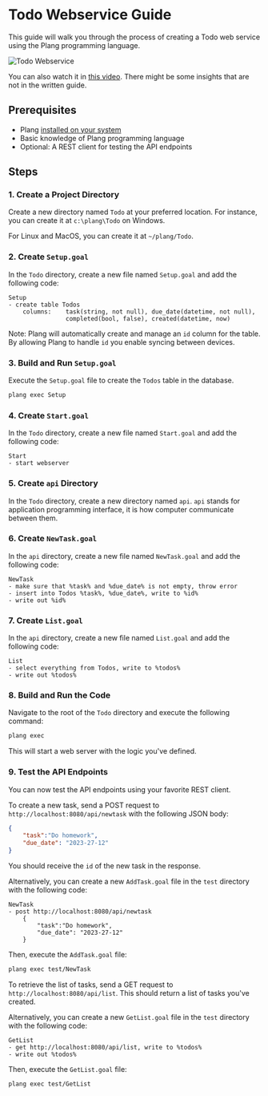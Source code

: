 # Todo Webservice Guide

This guide will walk you through the process of creating a Todo web service using the Plang programming language. 

![Todo Webservice](https://img.youtube.com/vi/oE3NC4zmRA4/0.jpg)

You can also watch it in [this video](https://www.youtube.com/watch?v=abew4btk34). There might be some insights that are not in the written guide.

## Prerequisites

- Plang [installed on your system](Install.md)
- Basic knowledge of Plang programming language
- Optional: A REST client for testing the API endpoints

## Steps

### 1. Create a Project Directory

Create a new directory named `Todo` at your preferred location. For instance, you can create it at `c:\plang\Todo` on Windows.

For Linux and MacOS, you can create it at `~/plang/Todo`.

### 2. Create `Setup.goal`

In the `Todo` directory, create a new file named `Setup.goal` and add the following code:

```plang
Setup
- create table Todos 
    columns:    task(string, not null), due_date(datetime, not null), 
                completed(bool, false), created(datetime, now)
```

Note: Plang will automatically create and manage an `id` column for the table. By allowing Plang to handle `id` you enable syncing between devices.

### 3. Build and Run `Setup.goal`

Execute the `Setup.goal` file to create the `Todos` table in the database.

```bash
plang exec Setup
```

### 4. Create `Start.goal`

In the `Todo` directory, create a new file named `Start.goal` and add the following code:

```plang
Start
- start webserver
```

### 5. Create `api` Directory

In the `Todo` directory, create a new directory named `api`. `api` stands for application programming interface, it is how computer communicate between them.

### 6. Create `NewTask.goal`

In the `api` directory, create a new file named `NewTask.goal` and add the following code:

```plang
NewTask
- make sure that %task% and %due_date% is not empty, throw error
- insert into Todos %task%, %due_date%, write to %id%
- write out %id%
```

### 7. Create `List.goal`

In the `api` directory, create a new file named `List.goal` and add the following code:

```plang
List
- select everything from Todos, write to %todos%
- write out %todos%
```

### 8. Build and Run the Code

Navigate to the root of the `Todo` directory and execute the following command:

```bash
plang exec
```

This will start a web server with the logic you've defined.

### 9. Test the API Endpoints

You can now test the API endpoints using your favorite REST client.

To create a new task, send a POST request to `http://localhost:8080/api/newtask` with the following JSON body:

```json
{
    "task":"Do homework",
    "due_date": "2023-27-12"
}
```

You should receive the `id` of the new task in the response.

Alternatively, you can create a new `AddTask.goal` file in the `test` directory with the following code:

```plang
NewTask
- post http://localhost:8080/api/newtask
    {
        "task":"Do homework",
        "due_date": "2023-27-12"
    }
```

Then, execute the `AddTask.goal` file:

```bash
plang exec test/NewTask
```

To retrieve the list of tasks, send a GET request to `http://localhost:8080/api/list`. This should return a list of tasks you've created.

Alternatively, you can create a new `GetList.goal` file in the `test` directory with the following code:

```plang
GetList 
- get http://localhost:8080/api/list, write to %todos%
- write out %todos%
```

Then, execute the `GetList.goal` file:

```bash
plang exec test/GetList
```